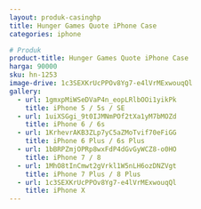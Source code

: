 ```yaml
---
layout: produk-casinghp
title: Hunger Games Quote iPhone Case
categories: iphone

# Produk
product-title: Hunger Games Quote iPhone Case
harga: 90000
sku: hn-1253
image-drive: 1c3SEXKrUcPPOv8Yg7-e4lVrMExwouqQl
gallery:
  - url: 1gmxpMiWSeDVaP4n_eopLRlbOOi1yikPk
    title: iPhone 5 / 5s / SE
  - url: 1uiXSGgi_9t0IJMNmPOf2tXa1yM7bMOZd
    title: iPhone 6 / 6s
  - url: 1KrhevrAKB3ZLp7yC5aZMoTvif70eFiGG
    title: iPhone 6 Plus / 6s Plus
  - url: 1bBRPZmjOPRp8wxFdP4dGvGyWCZ8-o0HO
    title: iPhone 7 / 8
  - url: 1MhO8tInCmwt2gVrkl1W5nLH6ozDNZVgt
    title: iPhone 7 Plus / 8 Plus
  - url: 1c3SEXKrUcPPOv8Yg7-e4lVrMExwouqQl
    title: iPhone X
---
```

